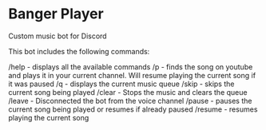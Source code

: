 # Banger Player
Custom music bot for Discord

This bot includes the following commands:

/help - displays all the available commands /p - finds the song on youtube and plays it in your current channel. Will resume playing the current song if it was paused
/q - displays the current music queue
/skip - skips the current song being played
/clear - Stops the music and clears the queue
/leave - Disconnected the bot from the voice channel
/pause - pauses the current song being played or resumes if already paused
/resume - resumes playing the current song
